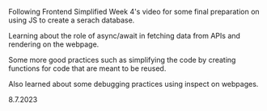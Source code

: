 Following Frontend Simplified Week 4's video for some final preparation on using JS to create a serach database.

Learning about the role of async/await in fetching data from APIs and rendering on the webpage.

Some more good practices such as simplifying the code by creating functions for code that are meant to be reused.

Also learned about some debugging practices using inspect on webpages.

8.7.2023
